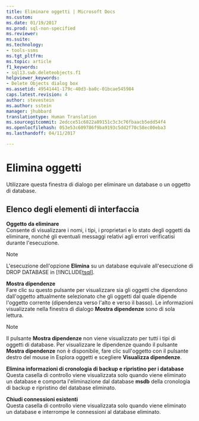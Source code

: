 ```yaml
---
title: Eliminare oggetti | Microsoft Docs
ms.custom: 
ms.date: 01/19/2017
ms.prod: sql-non-specified
ms.reviewer: 
ms.suite: 
ms.technology:
- tools-ssms
ms.tgt_pltfrm: 
ms.topic: article
f1_keywords:
- sql13.swb.deleteobjects.f1
helpviewer_keywords:
- Delete Objects dialog box
ms.assetid: 49541441-179c-40d3-ba0c-01bcae545984
caps.latest.revision: 4
author: stevestein
ms.author: sstein
manager: jhubbard
translationtype: Human Translation
ms.sourcegitcommit: 2edcce51c6822a89151c3c3c76fbaacb5edd54f4
ms.openlocfilehash: 053e53c609786f9ba9193c5dd2f70c58ec00eba3
ms.lasthandoff: 04/11/2017

---
```

# <a name="delete-objects"></a>Elimina oggetti
Utilizzare questa finestra di dialogo per eliminare un database o un oggetto di database.  
  
## <a name="uielement-list"></a>Elenco degli elementi di interfaccia  
**Oggetto da eliminare**  
Consente di visualizzare i nomi, i tipi, i proprietari e lo stato degli oggetti da eliminare, nonché gli eventuali messaggi relativi agli errori verificatisi durante l'esecuzione.  
  
> [!NOTE]  
> L'esecuzione dell'opzione **Elimina** su un database equivale all'esecuzione di DROP DATABASE in [!INCLUDE[tsql](../../includes/tsql_md.md)].  
  
**Mostra dipendenze**  
Fare clic su questo pulsante per visualizzare sia gli oggetti che dipendono dall'oggetto attualmente selezionato che gli oggetti dal quale dipende l'oggetto corrente (dipendenza verso l'alto e verso il basso). Le informazioni visualizzate nella finestra di dialogo **Mostra dipendenze** sono di sola lettura.  
  
> [!NOTE]  
> Il pulsante **Mostra dipendenze** non viene visualizzato per tutti i tipi di oggetti di database. Per visualizzare le dipendenze quando il pulsante **Mostra dipendenze** non è disponibile, fare clic sull'oggetto con il pulsante destro del mouse in Esplora oggetti e scegliere **Visualizza dipendenze**.  
  
**Elimina informazioni di cronologia di backup e ripristino per i database**  
Questa casella di controllo viene visualizzata solo quando viene eliminato un database e comporta l'eliminazione dal database **msdb** della cronologia di backup e ripristino del database eliminato.  
  
**Chiudi connessioni esistenti**  
Questa casella di controllo viene visualizzata solo quando viene eliminato un database e interrompe le connessioni al database eliminato.  
  

